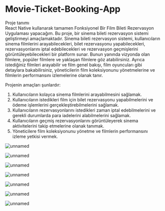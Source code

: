 # Movie-Ticket-Booking-App

Proje tanımı   
React Native kullanarak tamamen Fonksiyonel Bir Film Bileti Rezervasyon Uygulaması yapacağım.  Bu proje, bir sinema bileti rezervasyon sistemi geliştirmeyi amaçlamaktadır. Sinema bileti rezervasyon sistemi, kullanıcıların sinema filmlerini arayabilecekleri, bilet rezervasyonu yapabilecekleri, rezervasyonlarını iptal edebilecekleri ve rezervasyon geçmişlerini görüntüleyebilecekleri bir platform sunar. Bunun yanında vizyonda olan filmlere, popüler filmlere ve yaklaşan filmlere göz atabilirsiniz. Ayrıca istediğiniz filmleri arayabilir ve film genel bakışı, film oyuncuları gibi detaylara bakabilirsiniz, yöneticilerin film koleksiyonunu yönetmelerine ve filmlerin performansını izlemelerine olanak tanır.

Projenin amaçları şunlardır:
1.	Kullanıcıların kolayca sinema filmlerini arayabilmesini sağlamak.
2.	Kullanıcıların istedikleri film için bilet rezervasyonu yapabilmelerini ve ödeme işlemlerini gerçekleştirebilmelerini sağlamak.
3.	Kullanıcıların rezervasyonlarını istedikleri zaman iptal edebilmelerini ve gerekli durumlarda para iadelerini alabilmelerini sağlamak.
4.	Kullanıcıların geçmiş rezervasyonlarını görüntüleyerek sinema aktivitelerini takip etmelerine olanak tanımak.
5.	Yöneticilere film koleksiyonunu yönetme ve filmlerin performansını izleme yetkisi vermek.


 ![unnamed](https://github.com/Furkantsnb/Movie-Ticket-Booking-App/assets/95514574/3142ccc8-8e35-42a5-a212-098ac764a004)

 ![unnamed](https://github.com/Furkantsnb/Movie-Ticket-Booking-App/assets/95514574/71fb6016-75fb-4587-85f6-8b14052ad3ad)

![unnamed](https://github.com/Furkantsnb/Movie-Ticket-Booking-App/assets/95514574/03192811-c4d8-4189-892f-8d6a9c165afc)

![unnamed](https://github.com/Furkantsnb/Movie-Ticket-Booking-App/assets/95514574/da95b740-94c7-4e06-89f4-5540ddf90b79)

![unnamed](https://github.com/Furkantsnb/Movie-Ticket-Booking-App/assets/95514574/b95126d3-c034-4dfd-87a8-304deb330be2)

![unnamed](https://github.com/Furkantsnb/Movie-Ticket-Booking-App/assets/95514574/74ecf364-f64f-4e74-9eaa-498a9f936173)

![unnamed](https://github.com/Furkantsnb/Movie-Ticket-Booking-App/assets/95514574/f1a41be5-faf1-47ba-aa1e-6fcc2bfca3b1)
